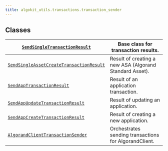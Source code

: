 ```yaml
---
title: algokit_utils.transactions.transaction_sender
---
```


## Classes

| [`SendSingleTransactionResult`](/reference/algokit-utils-py/api/SendSingleTransactionResult#algokit_utils.transactions.transaction_sender.SendSingleTransactionResult)                                  | Base class for transaction results.                     |
| ------------------------------------------------------------------------------------------------------------------------------------------------------------------------------------------------------- | ------------------------------------------------------- |
| [`SendSingleAssetCreateTransactionResult`](/reference/algokit-utils-py/api/SendSingleAssetCreateTransactionResult#algokit_utils.transactions.transaction_sender.SendSingleAssetCreateTransactionResult) | Result of creating a new ASA (Algorand Standard Asset). |
| [`SendAppTransactionResult`](/reference/algokit-utils-py/api/SendAppTransactionResult#algokit_utils.transactions.transaction_sender.SendAppTransactionResult)                                           | Result of an application transaction.                   |
| [`SendAppUpdateTransactionResult`](/reference/algokit-utils-py/api/SendAppUpdateTransactionResult#algokit_utils.transactions.transaction_sender.SendAppUpdateTransactionResult)                         | Result of updating an application.                      |
| [`SendAppCreateTransactionResult`](/reference/algokit-utils-py/api/SendAppCreateTransactionResult#algokit_utils.transactions.transaction_sender.SendAppCreateTransactionResult)                         | Result of creating a new application.                   |
| [`AlgorandClientTransactionSender`](/reference/algokit-utils-py/api/AlgorandClientTransactionSender#algokit_utils.transactions.transaction_sender.AlgorandClientTransactionSender)                      | Orchestrates sending transactions for AlgorandClient.   |
